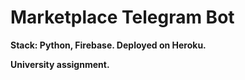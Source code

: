 # Marketplace Telegram Bot

**Stack: Python, Firebase. Deployed on Heroku.**

**University assignment.**
